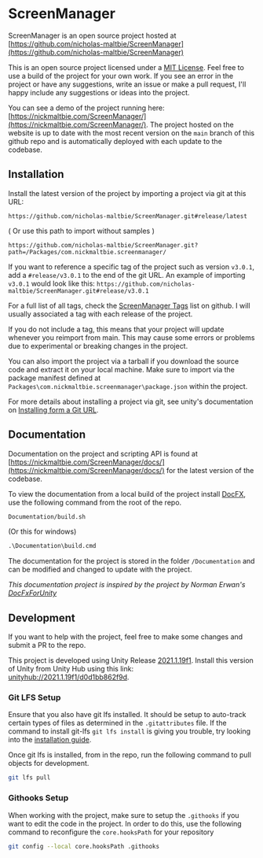# ScreenManager

ScreenManager is an open source project hosted at
[https://github.com/nicholas-maltbie/ScreenManager](https://github.com/nicholas-maltbie/ScreenManager)

This is an open source project licensed under a [MIT License](LICENSE.txt).
Feel free to use a build of the project for your own work. If you see an error
in the project or have any suggestions, write an issue or make a pull request,
I'll happy include any suggestions or ideas into the project.

You can see a demo of the project running here:
[https://nickmaltbie.com/ScreenManager/](https://nickmaltbie.com/ScreenManager/).
The project hosted on the website is up to date with the most recent
version on the `main` branch of this github repo
and is automatically deployed with each update to the codebase.

## Installation

Install the latest version of the project by importing a project via git
at this URL:

```text
https://github.com/nicholas-maltbie/ScreenManager.git#release/latest
```

( Or use this path to import without samples )

```text
https://github.com/nicholas-maltbie/ScreenManager.git?path=/Packages/com.nickmaltbie.screenmanager/
```

If you want to reference a specific tag of the project such as version `v3.0.1`,
add a `#release/v3.0.1` to the end of the git URL. An example of importing `v3.0.1`
would look like this:
`https://github.com/nicholas-maltbie/ScreenManager.git#release/v3.0.1`

For a full list of all tags, check the [ScreenManager Tags](https://github.com/nicholas-maltbie/ScreenManager/tags)
list on github. I will usually associated a tag with each release of the project.

If you do not include a tag, this means that your project will update whenever
you reimport from main. This may cause some errors or problems due to
experimental or breaking changes in the project.

You can also import the project via a tarball if you download the source
code and extract it on your local machine. Make sure to import
via the package manifest defined at `Packages\com.nickmaltbie.screenmanager\package.json`
within the project.

For more details about installing a project via git, see unity's documentation
on [Installing form a Git URL](https://docs.unity3d.com/Manual/upm-ui-giturl.html#:~:text=%20Select%20Add%20package%20from%20git%20URL%20from,repository%20directly%20rather%20than%20from%20a%20package%20registry.).

## Documentation

Documentation on the project and scripting API is found at
[https://nickmaltbie.com/ScreenManager/docs/](https://nickmaltbie.com/ScreenManager/docs/)
for the latest version of the codebase.

To view the documentation from a local build of the project install
[DocFX](https://dotnet.github.io/docfx/), use the
following command from the root of the repo.

```bash
Documentation/build.sh
```

(Or this for windows)

```cmd
.\Documentation\build.cmd
```

The documentation for the project is stored in the folder `/Documentation`
and can be modified and changed to update with the project.

_This documentation project is inspired by the project by Norman Erwan's
[DocFxForUnity](https://github.com/NormandErwan/DocFxForUnity)_

## Development

If you want to help with the project, feel free to make some
changes and submit a PR to the repo.

This project is developed using Unity Release [2021.1.19f1](https://unity3d.com/unity/whats-new/2021.1.19).
Install this version of Unity from Unity Hub using this link:
[unityhub://2021.1.19f1/d0d1bb862f9d](unityhub://2021.1.19f1/d0d1bb862f9d).

### Git LFS Setup

Ensure that you also have git lfs installed. It should be setup to auto-track
certain types of files as determined in the `.gitattributes` file. If the
command to install git-lfs `git lfs install` is giving you trouble, try
looking into the [installation guide](https://git-lfs.github.com/).

Once git lfs is installed, from in the repo, run the following command to pull
objects for development.

```bash
git lfs pull
```

### Githooks Setup

When working with the project, make sure to setup the `.githooks` if
you want to edit the code in the project. In order to do this, use the
following command to reconfigure the `core.hooksPath` for your repository

```bash
git config --local core.hooksPath .githooks
```
